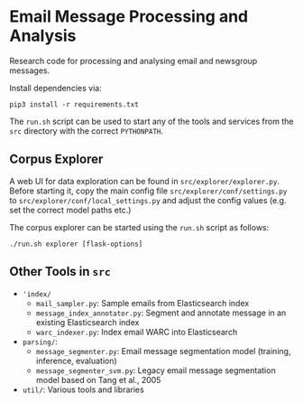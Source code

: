 # Email Message Processing and Analysis

Research code for processing and analysing email and newsgroup messages.

Install dependencies via:

    pip3 install -r requirements.txt
    
The `run.sh` script can be used to start any of the tools and services
from the `src` directory with the correct `PYTHONPATH`.


## Corpus Explorer
A web UI for data exploration can be found in `src/explorer/explorer.py`.
Before starting it, copy the main config file `src/explorer/conf/settings.py` to
`src/explorer/conf/local_settings.py` and adjust the config values (e.g. set the
correct model paths etc.)

The corpus explorer can be started using the `run.sh` script as follows:

    ./run.sh explorer [flask-options]

## Other Tools in `src`
- `'index/`
    - `mail_sampler.py`: Sample emails from Elasticsearch index
    - `message_index_annotator.py`: Segment and annotate message in an existing Elasticsearch index
    - `warc_indexer.py`: Index email WARC into Elasticsearch
- `parsing/`:
    - `message_segmenter.py`: Email message segmentation model (training, inference, evaluation)
    - `message_segmenter_svm.py`: Legacy email message segmentation model based on Tang et al., 2005
- `util/`: Various tools and libraries

